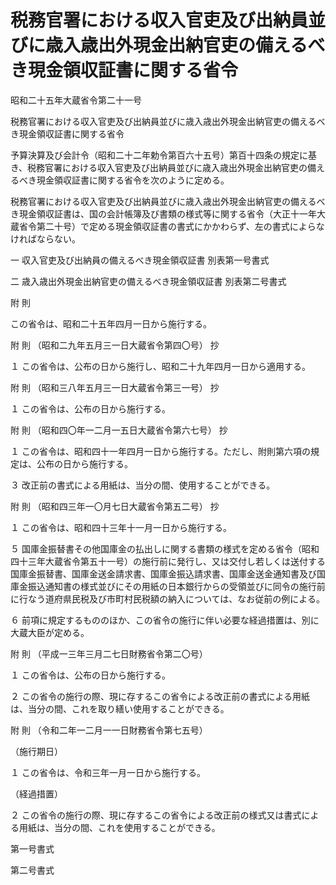 # 税務官署における収入官吏及び出納員並びに歳入歳出外現金出納官吏の備えるべき現金領収証書に関する省令

昭和二十五年大蔵省令第二十一号

税務官署における収入官吏及び出納員並びに歳入歳出外現金出納官吏の備えるべき現金領収証書に関する省令

予算決算及び会計令（昭和二十二年勅令第百六十五号）第百十四条の規定に基き、税務官署における収入官吏及び出納員並びに歳入歳出外現金出納官吏の備えるべき現金領収証書に関する省令を次のように定める。

税務官署における収入官吏及び出納員並びに歳入歳出外現金出納官吏の備えるべき現金領収証書は、国の会計帳簿及び書類の様式等に関する省令（大正十一年大蔵省令第二十号）で定める現金領収証書の書式にかかわらず、左の書式によらなければならない。

一 収入官吏及び出納員の備えるべき現金領収証書 別表第一号書式

二 歳入歳出外現金出納官吏の備えるべき現金領収証書 別表第二号書式

附 則

この省令は、昭和二十五年四月一日から施行する。

附 則 （昭和二九年五月三一日大蔵省令第四〇号） 抄

１ この省令は、公布の日から施行し、昭和二十九年四月一日から適用する。

附 則 （昭和三八年五月三一日大蔵省令第三一号） 抄

１ この省令は、公布の日から施行する。

附 則 （昭和四〇年一二月一五日大蔵省令第六七号） 抄

１ この省令は、昭和四十一年四月一日から施行する。ただし、附則第六項の規定は、公布の日から施行する。

３ 改正前の書式による用紙は、当分の間、使用することができる。

附 則 （昭和四三年一〇月七日大蔵省令第五二号） 抄

１ この省令は、昭和四十三年十一月一日から施行する。

５ 国庫金振替書その他国庫金の払出しに関する書類の様式を定める省令（昭和四十三年大蔵省令第五十一号）の施行前に発行し、又は交付し若しくは送付する国庫金振替書、国庫金送金請求書、国庫金振込請求書、国庫金送金通知書及び国庫金振込通知書の様式並びにその用紙の日本銀行からの受領並びに同令の施行前に行なう道府県民税及び市町村民税額の納入については、なお従前の例による。

６ 前項に規定するもののほか、この省令の施行に伴い必要な経過措置は、別に大蔵大臣が定める。

附 則 （平成一三年三月二七日財務省令第二〇号）

１ この省令は、公布の日から施行する。

２ この省令の施行の際、現に存するこの省令による改正前の書式による用紙は、当分の間、これを取り繕い使用することができる。

附 則 （令和二年一二月一一日財務省令第七五号）

（施行期日）

１ この省令は、令和三年一月一日から施行する。

（経過措置）

２ この省令の施行の際、現に存するこの省令による改正前の様式又は書式による用紙は、当分の間、これを使用することができる。

第一号書式

[](/./pict/S25F03401000021_2103251303_001.pdf)

第二号書式

[](/./pict/S25F03401000021_2103251303_002.pdf)
